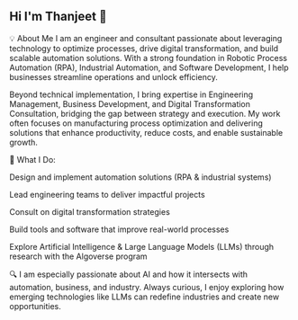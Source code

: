 ## Hi I'm Thanjeet 👋

💡 About Me
I am an engineer and consultant passionate about leveraging technology to optimize processes, drive digital transformation, and build scalable automation solutions. With a strong foundation in Robotic Process Automation (RPA), Industrial Automation, and Software Development, I help businesses streamline operations and unlock efficiency.

Beyond technical implementation, I bring expertise in Engineering Management, Business Development, and Digital Transformation Consultation, bridging the gap between strategy and execution. My work often focuses on manufacturing process optimization and delivering solutions that enhance productivity, reduce costs, and enable sustainable growth.

🚀 What I Do:

Design and implement automation solutions (RPA & industrial systems)

Lead engineering teams to deliver impactful projects

Consult on digital transformation strategies

Build tools and software that improve real-world processes

Explore Artificial Intelligence & Large Language Models (LLMs) through research with the Algoverse program

🔍 I am especially passionate about AI and how it intersects with automation, business, and industry. Always curious, I enjoy exploring how emerging technologies like LLMs can redefine industries and create new opportunities.
